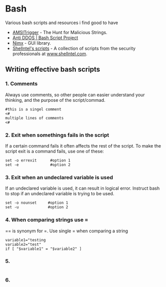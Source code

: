 # Bash

Various bash scripts and resources i find good to have

- [AMSITrigger](https://github.com/RythmStick/AMSITrigger) - The Hunt for Malicious Strings.
- [Anti DDOS | Bash Script Project](https://github.com/anti-ddos/Anti-DDOS)
- [Nimx](https://github.com/yglukhov/nimx) - GUI library.
- [Shellntel's scripts](https://github.com/Shellntel/scripts) - A collection of scripts from the security professionals at www.shellntel.com.


## Writing effective bash scripts
  ### 1. Comments
  Always use comments, so other people can easier understand your thinking, and the purpose of the script/commad.
  ````
  #this is a singel comment
  <#
  multiple lines of comments
  <#
  ````
  ### 2. Exit when somethings fails in the script
  If a certain command fails it often affects the rest of the script. To make the script exit is a command fails, use one of these:
  ````
  set -o errexit      #option 1
  set -e              #option 2
  ````
  ### 3. Exit when an undeclared variable is used
  If an undeclared variable is used, it can result in logical error. Instruct bash to stop if an undeclared variable is trying to be used.
  ````
  set -o nounset     #option 1
  set -u             #option 2
  ````
  ### 4. When comparing strings use =
  == is synonym for =. Use single = when comparing a string
  ````
  variable1="testing
  variable2="test"
  if [ "$variable1" = "$variable2" ]
  ````
  ### 5.
  ````
  
  ````
  ### 6.
  ````
  
  ````
